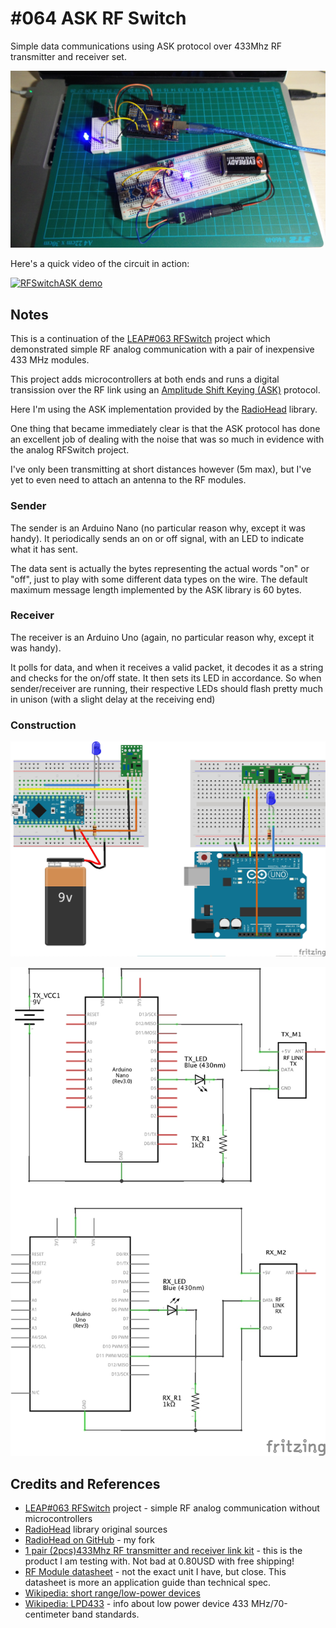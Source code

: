 # #064 ASK RF Switch

Simple data communications using ASK protocol over 433Mhz RF transmitter and receiver set.

![The Build](./assets/RFSwitchASK_build.jpg?raw=true)

Here's a quick video of the circuit in action:

[![RFSwitchASK demo](https://img.youtube.com/vi/mY-AEeIW1pc/0.jpg)](https://www.youtube.com/watch?v=mY-AEeIW1pc)


## Notes

This is a continuation of the [LEAP#063 RFSwitch](../RFSwitch) project which demonstrated simple
RF analog communication with a pair of inexpensive 433 MHz modules.

This project adds microcontrollers at both ends and runs a digital transission over the RF link using an
[Amplitude Shift Keying (ASK)](http://en.wikipedia.org/wiki/Amplitude-shift_keying) protocol.

Here I'm using the ASK implementation provided by the [RadioHead](http://www.airspayce.com/mikem/arduino/RadioHead/) library.

One thing that became immediately clear is that the ASK protocol has done an excellent job of dealing with
the noise that was so much in evidence with the analog RFSwitch project.

I've only been transmitting at short distances however (5m max), but I've yet to even need to attach an antenna to the RF modules.

### Sender

The sender is an Arduino Nano (no particular reason why, except it was handy).
It periodically sends an on or off signal, with an LED to indicate what it has sent.

The data sent is actually the bytes representing the actual words "on" or "off", just to play with some different data types on the wire.
The default maximum message length implemented by the ASK library is 60 bytes.

### Receiver

The receiver is an Arduino Uno (again, no particular reason why, except it was handy).

It polls for data, and when it receives a valid packet, it decodes it as a string and checks for the on/off state.
It then sets its LED in accordance. So when sender/receiver are running, their respective LEDs should flash pretty much in unison
(with a slight delay at the receiving end)

### Construction

![The Breadboard](./assets/RFSwitchASK_bb.jpg?raw=true)

![The Schematic](./assets/RFSwitchASK_schematic.jpg?raw=true)


## Credits and References

* [LEAP#063 RFSwitch](../RFSwitch) project - simple RF analog communication without microcontrollers
* [RadioHead](http://www.airspayce.com/mikem/arduino/RadioHead/) library original sources
* [RadioHead on GitHub](https://github.com/tardate/RadioHead) - my fork
* [1 pair (2pcs)433Mhz RF transmitter and receiver link kit](https://www.aliexpress.com/item/Best-prices-1-pair-2pcs-433Mhz-RF-transmitter-and-receiver-link-kit-for-Arduino/1973229871.html) - this is the product I am testing with. Not bad at 0.80USD with free shipping!
* [RF Module datasheet](http://www.robotshop.com/media/files/pdf/datasheet-im120628014.pdf) - not the exact unit I have, but close. This datasheet is more an application guide than technical spec.
* [Wikipedia: short range/low-power devices](http://en.wikipedia.org/wiki/Short_Range_Devices)
* [Wikipedia: LPD433](http://en.wikipedia.org/wiki/LPD433) - info about low power device 433 MHz/70-centimeter band standards.
